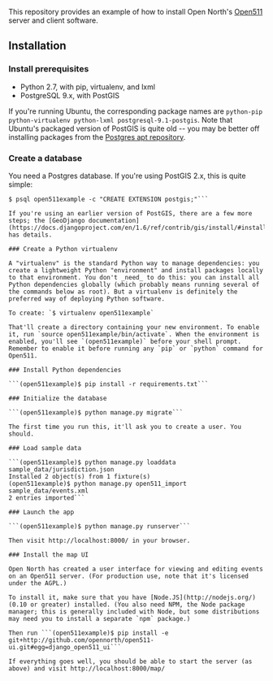 This repository provides an example of how to install Open North's [Open511](http://open511.org/) server and client software.

## Installation

### Install prerequisites

* Python 2.7, with pip, virtualenv, and lxml
* PostgreSQL 9.x, with PostGIS

If you're running Ubuntu, the corresponding package names are `python-pip python-virtualenv python-lxml postgresql-9.1-postgis`. Note that Ubuntu's packaged version of PostGIS is quite old -- you may be better off installing packages from the [Postgres apt repository](https://wiki.postgresql.org/wiki/Apt).

### Create a database

You need a Postgres database. If you're using PostGIS 2.x, this is quite simple:

```$ createdb open511example
$ psql open511example -c "CREATE EXTENSION postgis;"```

If you're using an earlier version of PostGIS, there are a few more steps; the [GeoDjango documentation](https://docs.djangoproject.com/en/1.6/ref/contrib/gis/install/#installation) has details.

### Create a Python virtualenv

A "virtualenv" is the standard Python way to manage dependencies: you create a lightweight Python "environment" and install packages locally to that environment. You don't _need_ to do this: you can install all Python dependencies globally (which probably means running several of the commands below as root). But a virtualenv is definitely the preferred way of deploying Python software.

To create: `$ virtualenv open511example`

That'll create a directory containing your new environment. To enable it, run `source open511example/bin/activate`. When the environment is enabled, you'll see `(open511example)` before your shell prompt. Remember to enable it before running any `pip` or `python` command for Open511.

### Install Python dependencies

```(open511example)$ pip install -r requirements.txt```

### Initialize the database

```(open511example)$ python manage.py migrate```

The first time you run this, it'll ask you to create a user. You should.

### Load sample data

```(open511example)$ python manage.py loaddata sample_data/jurisdiction.json
Installed 2 object(s) from 1 fixture(s)
(open511example)$ python manage.py open511_import sample_data/events.xml 
2 entries imported```

### Launch the app

```(open511example)$ python manage.py runserver```

Then visit http://localhost:8000/ in your browser.

### Install the map UI

Open North has created a user interface for viewing and editing events on an Open511 server. (For production use, note that it's licensed under the AGPL.)

To install it, make sure that you have [Node.JS](http://nodejs.org/) (0.10 or greater) installed. (You also need NPM, the Node package manager; this is generally included with Node, but some distributions may need you to install a separate `npm` package.)

Then run ```(open511example)$ pip install -e git+http://github.com/opennorth/open511-ui.git#egg=django_open511_ui```

If everything goes well, you should be able to start the server (as above) and visit http://localhost:8000/map/
